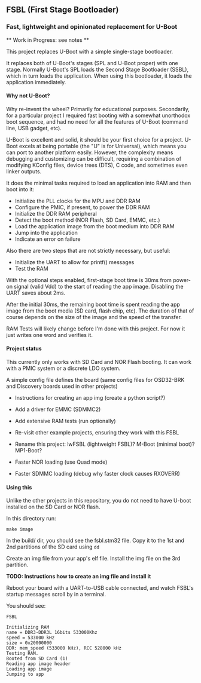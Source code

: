 ## FSBL (First Stage Bootloader)
### Fast, lightweight and opinionated replacement for U-Boot

** Work in Progress: see notes **

This project replaces U-Boot with a simple single-stage bootloader.

It replaces both of U-Boot's stages (SPL and U-Boot proper) with one stage.
Normally U-Boot's SPL loads the Second Stage Bootloader (SSBL), which in turn loads the application.
When using this bootloader, it loads the application immediately.

#### Why not U-Boot?

Why re-invent the wheel? Primarily for educational purposes.
Secondarily, for a particular project I required fast booting with a somewhat
unorthodox boot sequence, and had no need for all the features of U-Boot
(command line, USB gadget, etc).

U-Boot is excellent and solid, it should be your first choice for a project.
U-Boot excels at being portable (the "U" is for Universal), which means you can
port to another platform easily. However, the complexity means debugging and
customizing can be difficult, requiring a combination of modifying KConfig
files, device trees (DTS), C code, and sometimes even linker outputs. 


It does the minimal tasks required to load an application into RAM and then boot into it:

  - Initialize the PLL clocks for the MPU and DDR RAM
  - Configure the PMIC, if present, to power the DDR RAM
  - Initialize the DDR RAM peripheral
  - Detect the boot method (NOR Flash, SD Card, EMMC, etc.)
  - Load the application image from the boot medium into DDR RAM
  - Jump into the application 
  - Indicate an error on failure

Also there are two steps that are not strictly necessary, but useful:

  - Initialize the UART to allow for printf() messages
  - Test the RAM

With the optional steps enabled, first-stage boot time is 30ms from power-on 
signal (valid Vdd) to the start of reading the app image.
Disabling the UART saves about 2ms. 

After the initial 30ms, the remaining boot time is spent reading the app image
from the boot media (SD card, flash chip, etc). The duration of that of course
depends on the size of the image and the speed of the transfer.

RAM Tests will likely change before I'm done with this project. For now it just
writes one word and verifies it.

#### Project status

This currently only works with SD Card and NOR Flash booting. It can work with a PMIC system or a
discrete LDO system. 

A simple config file defines the board (same config files for OSD32-BRK and Discovery boards used in other projects)

  * Instructions for creating an app img (create a python script?)

  * Add a driver for EMMC (SDMMC2)

  * Add extensive RAM tests (run optionally)

  * Re-visit other example projects, ensuring they work with this FSBL

  * Rename this project: lwFSBL (lightweight FSBL)? M-Boot (minimal boot)? MP1-Boot?

  * Faster NOR loading (use Quad mode)

  * Faster SDMMC loading (debug why faster clock causes RXOVERR)


#### Using this

Unlike the other projects in this repository, you do not need to have U-boot installed on the SD Card or NOR flash.

In this directory run:

```
make image
```

In the build/ dir, you should see the fsbl.stm32 file. Copy it to the 1st and 2nd partitions of the SD card using `dd`

Create an img file from your app's elf file. Install the img file on the 3rd partition.

**TODO: Instructions how to create an img file and install it**

Reboot your board with a UART-to-USB cable connected, and watch FSBL's startup messages scroll by in a terminal.

You should see:

```
FSBL

Initializing RAM
name = DDR3-DDR3L 16bits 533000Khz
speed = 533000 kHz
size = 0x20000000
DDR: mem_speed (533000 kHz), RCC 528000 kHz
Testing RAM.
Booted from SD Card (1)
Reading app image header
Loading app image
Jumping to app
```



